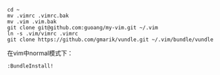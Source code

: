     cd ~
    mv .vimrc .vimrc.bak
    mv .vim .vim.bak
    git clone git@github.com:guoang/my-vim.git ~/.vim
    ln -s .vim/vimrc .vimrc
    git clone https://github.com/gmarik/vundle.git ~/.vim/bundle/vundle

在vim中normal模式下：

    :BundleInstall!
